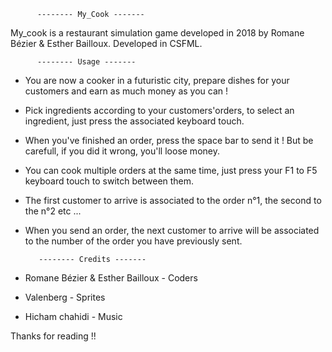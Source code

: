 
          -------- My_Cook -------

 My_cook is a restaurant simulation game developed in 2018 by Romane Bézier & Esther Bailloux. Developed in CSFML.


          -------- Usage -------

 - You are now a cooker in a futuristic city, prepare dishes for your customers and earn as much money as you can !
 - Pick ingredients according to your customers'orders, to select an ingredient, just press the associated keyboard touch.
 - When you've finished an order, press the space bar to send it ! But be carefull, if you did it wrong, you'll loose money.
 - You can cook multiple orders at the same time, just press your F1 to F5 keyboard touch to switch between them.
 - The first customer to arrive is associated to the order n°1, the second to the n°2 etc ...
 - When you send an order, the next customer to arrive will be associated to the number of the order you have previously sent.

          -------- Credits -------

 - Romane Bézier & Esther Bailloux - Coders
 - Valenberg - Sprites
 - Hicham chahidi - Music


Thanks for reading !! 
